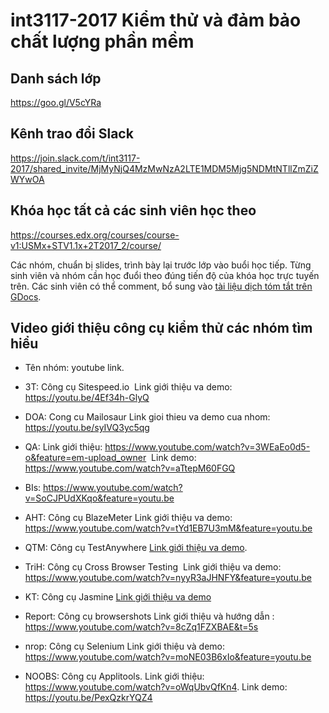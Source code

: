 # int3117-2017 Kiểm thử và đảm bảo chất lượng phần mềm

## Danh sách lớp
https://goo.gl/V5cYRa

## Kênh trao đổi Slack
https://join.slack.com/t/int3117-2017/shared_invite/MjMyNjQ4MzMwNzA2LTE1MDM5Mjg5NDMtNTllZmZiZWYwOA

## Khóa học tất cả các sinh viên học theo
https://courses.edx.org/courses/course-v1:USMx+STV1.1x+2T2017_2/course/

Các nhóm, chuẩn bị slides, trình bày lại trước lớp vào buổi học tiếp. Từng sinh viên và nhóm cần học đuổi theo đúng tiến độ của khóa học trực tuyến trên. Các sinh viên có thể comment, bổ sung vào [tài liệu dịch tóm tắt trên GDocs](https://docs.google.com/document/d/1VmkutHjYjY3sfT-H67NyrE8MzJwQFKhCGqtAOP_hIJc).

## Video giới thiệu công cụ kiểm thử các nhóm tìm hiểu
- Tên nhóm: youtube link.
- 3T: Công cụ Sitespeed.io
  Link giới thiệu va demo: https://youtu.be/4Ef34h-GlyQ

- DOA: Cong cu Mailosaur
  Link gioi thieu va demo cua nhom: https://youtu.be/syIVQ3yc5qg

- QA: 
  Link giới thiệu: https://www.youtube.com/watch?v=3WEaEo0d5-o&feature=em-upload_owner
  Link demo: https://www.youtube.com/watch?v=aTtepM60FGQ

- BIs:  https://www.youtube.com/watch?v=SoCJPUdXKqo&feature=youtu.be

- AHT: Công cụ BlazeMeter
  Link giới thiệu va demo: https://www.youtube.com/watch?v=tYd1EB7U3mM&feature=youtu.be

- QTM: Công cụ TestAnywhere [Link giới thiệu va demo](https://www.youtube.com/watch?v=nt3lGzHARis).

- TriH: Công cụ Cross Browser Testing
  Link giới thiệu va demo: https://www.youtube.com/watch?v=nyyR3aJHNFY&feature=youtu.be

- KT: Công cụ Jasmine [Link giới thiệu va demo](https://www.youtube.com/watch?v=_Wo7kJ2FtYw)

- Report: Công cụ browsershots
Link giới thiệu và hướng dẫn : https://www.youtube.com/watch?v=8cZq1FZXBAE&t=5s 

- nrop: Công cụ Selenium
  Link giới thiệu và demo: https://www.youtube.com/watch?v=moNE03B6xIo&feature=youtu.be

- NOOBS: Công cụ Applitools. Link giới thiệu: https://www.youtube.com/watch?v=oWqUbvQfKn4. Link demo: https://youtu.be/PexQzkrYQZ4

